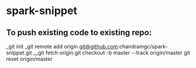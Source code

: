 # spark-snippet

To push existing code to existing repo:
------------------------------------------------------------------
_git init
_git remote add origin git@github.com:chandramgc/spark-snippet.git
__git fetch origin
git checkout -b master --track origin/master
git reset origin/master
